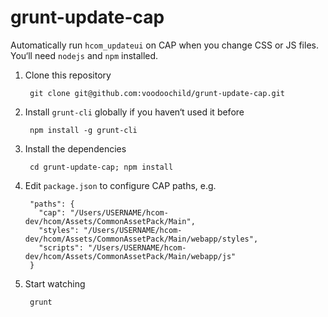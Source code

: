 # grunt-update-cap

Automatically run `hcom_updateui` on CAP when you change CSS or JS files. You‘ll need `nodejs` and `npm` installed.

1. Clone this repository

		git clone git@github.com:voodoochild/grunt-update-cap.git


2. Install `grunt-cli` globally if you haven‘t used it before

		npm install -g grunt-cli

3. Install the dependencies

		cd grunt-update-cap; npm install


4. Edit `package.json` to configure CAP paths, e.g.

		"paths": {
		  "cap": "/Users/USERNAME/hcom-dev/hcom/Assets/CommonAssetPack/Main",
		  "styles": "/Users/USERNAME/hcom-dev/hcom/Assets/CommonAssetPack/Main/webapp/styles",
		  "scripts": "/Users/USERNAME/hcom-dev/hcom/Assets/CommonAssetPack/Main/webapp/js"
		}

5. Start watching

		grunt